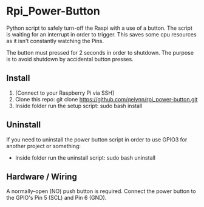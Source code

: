 # Rpi_Power-Button

Python script to safely turn-off the Raspi with a use of a button. The script is waiting for an interrupt in order to trigger. This saves some cpu resources as it isn't constantly watching the Pins.

The button must pressed for 2 seconds in order to shutdown. The purpose is to avoid shutdown by accidental button presses.

## Install

1. [Connect to your Raspberry Pi via SSH]
1. Clone this repo: git clone https://github.com/qeiynn/rpi_power-button.git
1. Inside folder run the setup script: sudo bash install

## Uninstall

If you need to uninstall the power button script in order to use GPIO3 for another project or something:

- Inside folder run the uninstall script: sudo bash uninstall

## Hardware / Wiring

A normally-open (NO) push button is required.
Connect the power button to the GPIO's Pin 5 (SCL) and Pin 6 (GND).
